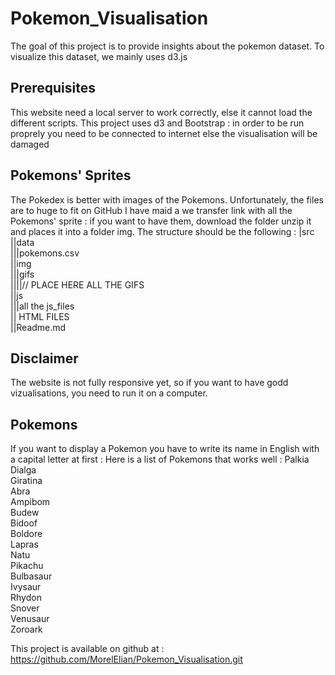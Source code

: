 # Pokemon_Visualisation
The goal of this project is to provide insights about the pokemon dataset. 
To visualize this dataset, we mainly uses d3.js
## Prerequisites
This website need a local server to work correctly, else it cannot load the different scripts.
This project uses d3 and Bootstrap : in order to be run proprely you need to be connected to internet else the visualisation will be damaged
## Pokemons' Sprites
The Pokedex is better with images of the Pokemons. Unfortunately, the files are to huge to fit on GitHub
I have maid a we transfer link with all the Pokemons' sprite : if you want to have them, download the folder unzip it and places it into a folder img.
The structure should be the following : 
|src  
||data  
|||pokemons.csv  
||img  
|||gifs  
||||// PLACE HERE ALL THE GIFS  
||js   
|||all the js_files  
|| HTML FILES  
||Readme.md  

 ## Disclaimer 
 The website is not fully responsive yet, so if you want to have godd vizualisations, you need to run it on a computer.

 ## Pokemons
 If you want to display a Pokemon you have to write its name in English with a capital letter at first : 
 Here is a list of Pokemons that works well : 
 Palkia  
 Dialga  
 Giratina  
 Abra  
 Ampibom  
 Budew  
 Bidoof  
 Boldore  
 Lapras  
 Natu  
 Pikachu  
 Bulbasaur  
 Ivysaur  
 Rhydon  
 Snover  
 Venusaur  
 Zoroark  
  
This project is available on github at : https://github.com/MorelElian/Pokemon_Visualisation.git
